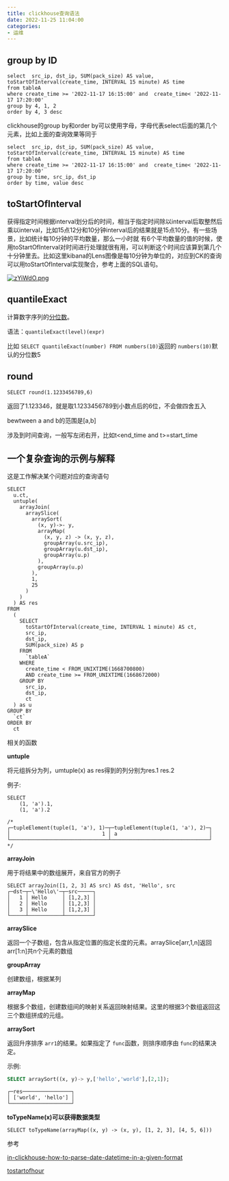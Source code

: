 ```yaml
---
title: clickhouse查询语法
date: 2022-11-25 11:04:00
categories:
- 运维
---
```

## group by ID

```
select  src_ip, dst_ip, SUM(pack_size) AS value, toStartOfInterval(create_time, INTERVAL 15 minute) AS time
from tableA 
where create_time >= '2022-11-17 16:15:00' and  create_time< '2022-11-17 17:20:00'
group by 4, 1, 2
order by 4, 3 desc
```

clickhouse的group by和order by可以使用字母，字母代表select后面的第几个元素，比如上面的查询效果等同于

```
select  src_ip, dst_ip, SUM(pack_size) AS value, toStartOfInterval(create_time, INTERVAL 15 minute) AS time
from tableA 
where create_time >= '2022-11-17 16:15:00' and  create_time< '2022-11-17 17:20:00'
group by time, src_ip, dst_ip
order by time, value desc
```

## toStartOfInterval

获得指定时间根据interval划分后的时间，相当于指定时间除以interval后取整然后乘以interval，比如15点12分和10分钟interval后的结果就是15点10分。有一些场景，比如统计每10分钟的平均数量，那么一小时就 有6个平均数量的值的时候，使用toStartOfInterval对时间进行处理就很有用，可以判断这个时间应该算到第几个十分钟里去。比如这里kibana的Lens图像是每10分钟为单位的，对应到CK的查询可以用toStartOfInterval实现聚合，参考上面的SQL语句。

[![zYiWdO.png](https://s1.ax1x.com/2022/11/25/zYiWdO.png)](https://imgse.com/i/zYiWdO)

## quantileExact

计算数字序列的[分位数](https://en.wikipedia.org/wiki/Quantile)。

语法：`quantileExact(level)(expr)`

比如 `SELECT quantileExact(number) FROM numbers(10)`返回的 `numbers(10)`默认的分位数5

## round

```
SELECT round(1.1233456789,6) 
```

返回了1.123346，就是取1.1233456789到小数点后的6位，不会做四舍五入

bewtween a and b的范围是[a,b]

涉及到时间查询，一般写左闭右开，比如t<end_time and t>=start_time

## 一个复杂查询的示例与解释

这是工作解决某个问题对应的查询语句

```
SELECT 
  u.ct, 
  untuple(
    arrayJoin(
      arraySlice(
        arraySort(
          (x, y)->- y, 
          arrayMap(
            (x, y, z) -> (x, y, z), 
            groupArray(u.src_ip), 
            groupArray(u.dst_ip), 
            groupArray(u.p)
          ), 
          groupArray(u.p)
        ), 
        1, 
        25
      )
    )
  ) AS res 
FROM 
  (
    SELECT 
      toStartOfInterval(create_time, INTERVAL 1 minute) AS ct, 
      src_ip, 
      dst_ip, 
      SUM(pack_size) AS p 
    FROM 
      `tableA` 
    WHERE 
      create_time < FROM_UNIXTIME(1668700800) 
      AND create_time >= FROM_UNIXTIME(1668672000) 
    GROUP BY 
      src_ip, 
      dst_ip, 
      ct
  ) as u 
GROUP BY 
  `ct` 
ORDER BY 
  ct
```

相关的函数

**untuple**

将元组拆分为列，umtuple(x) as res得到的列分别为res.1 res.2

例子:

```
SELECT
    (1, 'a').1,
    (1, 'a').2

/*
┌─tupleElement(tuple(1, 'a'), 1)─┬─tupleElement(tuple(1, 'a'), 2)─┐
│                              1 │ a                              │
└────────────────────────────────┴────────────────────────────────┘
*/
```

**arrayJoin**

用于将结果中的数组展开，来自官方的例子

```
SELECT arrayJoin([1, 2, 3] AS src) AS dst, 'Hello', src
┌─dst─┬─\'Hello\'─┬─src─────┐
│   1 │ Hello     │ [1,2,3] │
│   2 │ Hello     │ [1,2,3] │
│   3 │ Hello     │ [1,2,3] │
└─────┴───────────┴─────────┘
```

**arraySlice**

返回一个子数组，包含从指定位置的指定长度的元素。arraySlice[arr,1,n]返回arr[1:n]共n个元素的数组

**groupArray**

创建数组，根据某列

**arrayMap**

根据多个数组，创建数组间的映射关系返回映射结果。这里的根据3个数组返回这三个数组拼成的元组。

**arraySort**

返回升序排序 `arr1`的结果。如果指定了 `func`函数，则排序顺序由 `func`的结果决定。

示例:

```sql
SELECT arraySort((x, y)-> y,['hello','world'],[2,1]);
```

```text
┌─res────────────────┐
│ ['world', 'hello'] │
└────────────────────┘
```

**toTypeName(x)可以获得数据类型**

`SELECT toTypeName(arrayMap((x, y) -> (x, y), [1, 2, 3], [4, 5, 6]))`



参考

[in-clickhouse-how-to-parse-date-datetime-in-a-given-format](https://stackoverflow.com/questions/70740482/in-clickhouse-how-to-parse-date-datetime-in-a-given-format)

[tostartofhour](https://clickhouse.com/docs/en/sql-reference/functions/date-time-functions/#tostartofhour)
